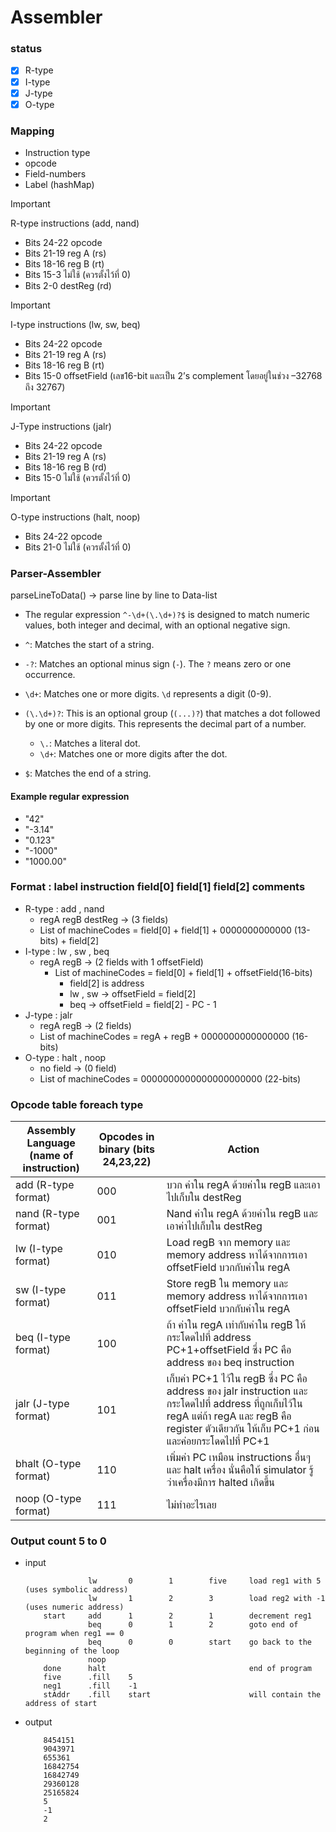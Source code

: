 # Assembler

### status
  - [x] R-type
  - [x] I-type
  - [x] J-type
  - [x] O-type
 
### Mapping
  - Instruction type
  - opcode
  - Field-numbers
  - Label (hashMap)


> [!IMPORTANT]
> R-type instructions (add, nand)
>
> - Bits 24-22 opcode
> - Bits 21-19 reg A (rs)
> - Bits 18-16 reg B (rt)
> - Bits 15-3 ไม่ใช้ (ควรตั้งไว้ที่ 0)
> - Bits 2-0 destReg (rd)

> [!IMPORTANT]
> I-type instructions (lw, sw, beq)
>
> - Bits 24-22 opcode
> - Bits 21-19 reg A (rs)
> - Bits 18-16 reg B (rt)
> - Bits 15-0 offsetField (เลข16-bit และเป็น 2’s complement โดยอยู่ในช่วง –32768 ถึง 32767)

> [!IMPORTANT]
> J-Type instructions (jalr)
>
> - Bits 24-22 opcode
> - Bits 21-19 reg A (rs)
> - Bits 18-16 reg B (rd)
> - Bits 15-0 ไม่ใช้ (ควรตั้งไว้ที่ 0)

> [!IMPORTANT]
> O-type instructions (halt, noop)
>
> - Bits 24-22 opcode
> - Bits 21-0 ไม่ใช้ (ควรตั้งไว้ที่ 0)

### Parser-Assembler

parseLineToData() -> parse line by line to Data-list

- The regular expression `^-\d+(\.\d+)?$` is designed to match numeric values, both integer and decimal, with an optional negative sign.

- `^`: Matches the start of a string.
- `-?`: Matches an optional minus sign (`-`). The `?` means zero or one occurrence.
- `\d+`: Matches one or more digits. `\d` represents a digit (0-9).
- `(\.\d+)?`: This is an optional group (`(...)?`) that matches a dot followed by one or more digits. This represents the decimal part of a number.
  - `\.`: Matches a literal dot.
  - `\d+`: Matches one or more digits after the dot.
- `$`: Matches the end of a string.

#### Example regular expression

- "42"
- "-3.14"
- "0.123"
- "-1000"
- "1000.00"


### Format : label instruction field[0] field[1] field[2] comments

- R-type : add , nand 
  - regA regB destReg -> (3 fields)
  - List of machineCodes = field[0] + field[1] + 0000000000000 (13-bits) + field[2]
- I-type : lw , sw , beq
  - regA regB         -> (2 fields with 1 offsetField)
    - List of machineCodes = field[0] + field[1] + offsetField(16-bits)
      - field[2] is address
      - lw , sw -> offsetField = field[2]
      - beq -> offsetField = field[2] - PC - 1
- J-type : jalr
  - regA regB         -> (2 fields)
  - List of machineCodes = regA + regB + 0000000000000000 (16-bits)
- O-type : halt , noop
  - no field          -> (0 field)
  - List of machineCodes = 0000000000000000000000 (22-bits)

### Opcode table foreach type

| Assembly Language (name of instruction) | Opcodes in binary (bits 24,23,22) | Action                                                                                                                                                                                               |
| --------------------------------------- | --------------------------------- | ---------------------------------------------------------------------------------------------------------------------------------------------------------------------------------------------------- |
| add (R-type format)                     | 000                               | บวก ค่าใน regA ด้วยค่าใน regB และเอาไปเก็บใน destReg                                                                                                                                                 |
| nand (R-type format)                    | 001                               | Nand ค่าใน regA ด้วยค่าใน regB และเอาค่าไปเก็บใน destReg                                                                                                                                             |
| lw (I-type format)                      | 010                               | Load regB จาก memory และ memory address หาได้จากการเอา offsetField บวกกับค่าใน regA                                                                                                                  |
| sw (I-type format)                      | 011                               | Store regB ใน memory และ memory address หาได้จากการเอา offsetField บวกกับค่าใน regA                                                                                                                  |
| beq (I-type format)                     | 100                               | ถ้า ค่าใน regA เท่ากับค่าใน regB ให้กระโดดไปที่ address PC+1+offsetField ซึ่ง PC คือ address ของ beq instruction                                                                                     |
| jalr (J-type format)                    | 101                               | เก็บค่า PC+1 ไว้ใน regB ซึ่ง PC คือ address ของ jalr instruction และกระโดดไปที่ address ที่ถูกเก็บไว้ใน regA แต่ถ้า regA และ regB คือ register ตัวเดียวกัน ให้เก็บ PC+1 ก่อน และค่อยกระโดดไปที่ PC+1 |
| bhalt (O-type format)                   | 110                               | เพิ่มค่า PC เหมือน instructions อื่นๆ และ halt เครื่อง นั่นคือให้ simulator รู้ว่าเครื่องมีการ halted เกิดขึ้น                                                                                       |
| noop (O-type format)                    | 111                               | ไม่ทำอะไรเลย                                                                                                                                                                                         |


### Output count 5 to 0 
- input
  ``` Assembly
                lw       0        1        five     load reg1 with 5 (uses symbolic address)
                lw       1        2        3        load reg2 with -1 (uses numeric address)
      start     add      1        2        1        decrement reg1
                beq      0        1        2        goto end of program when reg1 == 0
                beq      0        0        start    go back to the beginning of the loop
                noop
      done      halt                                end of program
      five      .fill    5
      neg1      .fill    -1
      stAddr    .fill    start                      will contain the address of start
  ```
- output
  ``` Decimal
      8454151
      9043971
      655361
      16842754
      16842749
      29360128
      25165824
      5
      -1
      2
  ```
